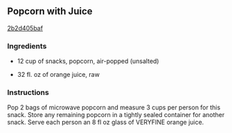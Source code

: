 ## Popcorn with Juice

[2b2d405baf](http://www.kraftrecipes.com/recipes/popcorn-juice-59100.aspx)

### Ingredients

 - 12 cup of snacks, popcorn, air-popped (unsalted)

 - 32 fl. oz of orange juice, raw

### Instructions

Pop 2 bags of microwave popcorn and measure 3 cups per person for this snack. Store any remaining popcorn in a tightly sealed container for another snack. Serve each person an 8 fl oz glass of VERYFINE orange juice.